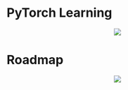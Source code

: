 # PyTorch Learning
<div align=center><img src="https://github.com/Michael-Xiu/PyTorch-learning/raw/master/blob/logo.png" /></div>


# Roadmap
<div align=center><img src="https://github.com/Michael-Xiu/PyTorch-learning/raw/master/blob/roadmap.png" /></div>
